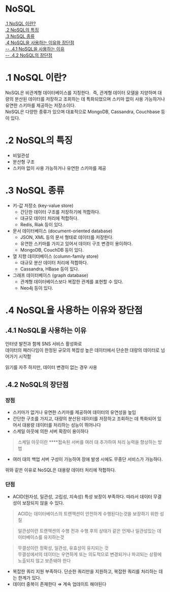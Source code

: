 # NoSQL  
[.1 NoSQL 이란?](#1-nosql-이란)  
[.2 NoSQL의 특징](#2-nosql의-특징)  
[.3 NoSQL 종류](#3-nosql-종류)  
[.4 NoSQL을 사용하는 이유와 장단점](#4-nosql을-사용하는-이유와-장단점)  
[-- .4.1 NoSQL을 사용하는 이유](#41-nosql을-사용하는-이유)  
[-- .4.2 NoSQL의 장단점](#42-nosql의-장단점)  

# .1 NoSQL 이란?

NoSQL은 비관계형 데이터베이스를 지칭한다.  
즉, 관계형 데이터 모델을 지양하며 대량의 분산된 데이터를 저장하고 조회하는 데 특화되었으며 스키마 없이 사용 가능하거나 유연한 스키마를 제공하는 저장소이다.  
NoSQL은 다양한 종류가 있으며 대표적으로 MongoDB, Cassandra, Couchbase 등이 있다.  

# .2 NoSQL의 특징

- 비일관성
- 분산형 구조
- 스키마 없이 사용 가능하거나 유연한 스키마를 제공

# .3 NoSQL 종류

- 키-값 저장소 (key-value store)
    - 간단한 데이터 구조를 저장하기에 적합하다.
    - 대규모 데이터 처리에 적합하다.
    - Redis, Riak 등이 있다.
- 문서 데이터베이스 (document-oriented database)
    - JSON, XML 등의 문서 형태로 데이터를 저장한다.
    - 유연한 스키마를 가지고 있어서 데이터 구조 변경이 용이하다.
    - MongoDB, CouchDB 등이 있다.
- 열 지향 데이터베이스 (column-family store)
    - 대규모 분산 데이터 처리에 적합하다.
    - Cassandra, HBase 등이 있다.
- 그래프 데이터베이스 (graph database)
    - 관계형 데이터베이스보다 복잡한 관계를 표현할 수 있다.
    - Neo4j 등이 있다.

# .4 NoSQL을 사용하는 이유와 장단점

## .4.1 NoSQL을 사용하는 이유

인터넷 발전과 함께 SNS 서비스 활성화로  
데이터의 패러다임이 한정된 규모의 복잡성 높은 데이터에서 단순한 대량의 데이터로 넘어가기 시작함

읽기를 자주 하지만, 데이터 변경이 없는 경우 사용  

## .4.2 NoSQL의 장단점

### 장점

- 스키마가 없거나 유연한 스키마를 제공하여 데이터의 유연성을 높임
- 간단한 구조를 가지고, 대량의 분산된 데이터를 저장하고 조회하는 데 특화되어 있어서 대용량 데이터를 처리하는 성능이 뛰어나다
- 스케일 아웃에 의한 서버 확장이 용이하다

> 스케일 아웃이란 ****접속된 서버를 여러 대 추가하여 처리 능력을 향상하는 방법
> 
- 여러 대의 백업 서버 구성이 가능하여 장애 발생 시에도 무중단 서비스가 가능하다.

위와 같은 이유로 NoSQL은 대용량 데이터 처리에 적합하다.  

### 단점

- ACID(원자성, 일관성, 고립성, 지속성) 특성 보장이 부족하다. 따라서 데이터 무결성이 보장되지 않을 수 있다.

> ACID는 데이터베이스의 트랜잭션이 안전하게 수행된다는것을 보장하기 위한 성질
> 

> 일관성이란 트랜잭션의 수행 전과 수행 후의 상태가 같은 언제나 일관성있는 데이터베이스를 유지하는것
> 

> 무결성이란 정확성, 일관성, 유효성이 유지되는 것  
무결성에서의 데이터는 우연하게 또는 의도적으로 변경되거나 파괴되는 상황에 노출되지 않고 보존돼야 한다
> 
- 복잡한 쿼리 지원 부족하다. 단순한 쿼리만을 지원하고, 복잡한 쿼리를 처리하는 데는 한계가 있다.
- 데이터 중복이 존재한다 ⇒ 계속 업데이트 해야된다